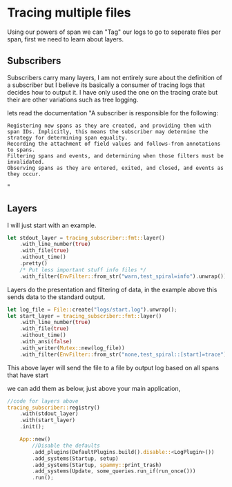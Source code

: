 # Tracing multiple files

Using our powers of span we can "Tag" our logs to go to seperate files per span, first we need to learn about layers.


## Subscribers
Subscribers carry many layers, I am not entirely sure about the definition of a subscriber but I believe its basically
a consumer of tracing logs that decides how to output it. I have only used the one on the tracing crate but their are other
variations such as tree logging.

lets read the documentation
"A subscriber is responsible for the following:

    Registering new spans as they are created, and providing them with span IDs. Implicitly, this means the subscriber may determine the strategy for determining span equality.
    Recording the attachment of field values and follows-from annotations to spans.
    Filtering spans and events, and determining when those filters must be invalidated.
    Observing spans as they are entered, exited, and closed, and events as they occur.
"

## Layers

I will just start with an example.


```rust
let stdout_layer = tracing_subscriber::fmt::layer()
    .with_line_number(true)
    .with_file(true)
    .without_time()
    .pretty()
    /* Put less important stuff info files */
    .with_filter(EnvFilter::from_str("warn,test_spiral=info").unwrap());
```

Layers do the presentation and filtering of data, in the example above this sends data to the standard output.

```rust
let log_file = File::create("logs/start.log").unwrap();
let start_layer = tracing_subscriber::fmt::layer()
    .with_line_number(true)
    .with_file(true)
    .without_time()
    .with_ansi(false)
    .with_writer(Mutex::new(log_file))
    .with_filter(EnvFilter::from_str("none,test_spiral::[start]=trace").unwrap());
```

This above layer will send the file to a file by output log based on all spans that have start

we can add them as below, just above your main application,

```rust
//code for layers above
tracing_subscriber::registry()
    .with(stdout_layer)
    .with(start_layer)
    .init();

    App::new()
        //Disable the defaults
        .add_plugins(DefaultPlugins.build().disable::<LogPlugin>())
        .add_systems(Startup, setup)
        .add_systems(Startup, spammy::print_trash)
        .add_systems(Update, some_queries.run_if(run_once()))
        .run();

```
